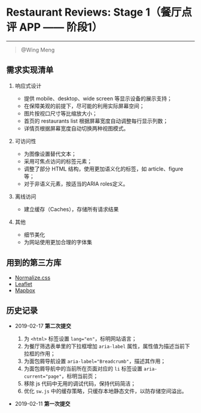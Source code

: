 # Restaurant Reviews: Stage 1（餐厅点评 APP —— 阶段1）
----

> @Wing Meng

## 需求实现清单

1. 响应式设计
    - 提供 mobile、desktop、wide screen 等显示设备的展示支持；
    - 在保障美观的前提下，尽可能的利用实际屏幕空间；
    - 图片按视口尺寸等比缩放大小；
    - 首页的 restaurants list 根据屏幕宽度自动调整每行显示列数；
    - 详情页根据屏幕宽度自动切换两种视图模式。

2. 可访问性
    - 为图像设置替代文本；
    - 采用可焦点访问的标签元素；
    - 调整了部分 HTML 结构，使用更加语义化的标签，如 article、figure 等；
    - 对于非语义元素，按适当的ARIA roles定义。

3. 离线访问
    - 建立缓存（Caches），存储所有请求结果

4. 其他
    - 细节美化
    - 为网站使用更加合理的字体集

## 用到的第三方库

- [Normalize.css](http://necolas.github.io/normalize.css/)
- [Leaflet](https://leafletjs.com/)
- [Mapbox](https://www.mapbox.com/)

## 历史记录

- 2019-02-17 **第二次提交**
    1. 为 `<html>` 标签设置 `lang="en"`，标明网站语言；
    2. 为餐厅筛选表单里的下拉框增加 `aria-label` 属性，属性值为描述当前下拉框的作用；
    3. 为面包屑导航设置 `aria-label="Breadcrumb"`，描述其作用；
    4. 为面包屑导航中的当前所在页面对应的 `li` 标签设置 `aria-current="page"`，标明当前页；
    5. 移除 js 代码中无用的调试代码，保持代码简洁；
    6. 优化 `sw.js` 中的缓存策略，只缓存本地静态文件，以防存储空间溢出。

- 2019-02-11 **第一次提交**
